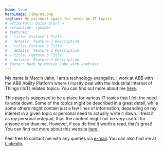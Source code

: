 ```yaml
---
home: true
heroImage: /img/me.png
tagline: My personal space for notes on IT topics
# actionText: Quick Start →
# actionLink: /guide/
# features:
# - title: Feature 1 Title
#   details: Feature 1 Description
# - title: Feature 2 Title
#   details: Feature 2 Description
# - title: Feature 3 Title
#   details: Feature 3 Description
# footer: Made by Marcin Jahn with VuePress
---
```


My name is Marcin Jahn, I am a technology evangelist. I work at ABB with the ABB
Ability Platform where I mostly deal with the Industrial Internet of Things
(IIoT) related topics. You can find out more about me [here](/meta/who-am-i.md).

This page is supposed to be a place for various IT topics that I felt the need
to write down. Some of the topics might be described in a great detail, while
some others might contain just a few lines of information, depending on my
interest in a given topic or personal need to actually write it down. I treat it
as my personal notepad, thus the content might not be very useful for anyone
else than me. However, if you do find it worth a read, that's great! You can
find out more about this website [here](/meta/this-website.md).

Feel free to contact me with any queries via <a
href="mailto:jahnmarcin@outlook.com">e-mail</a>. You can also find me at <a
href="https://www.linkedin.com/in/marcin-jahn-63a9b915b">LinkedIn</a>.
